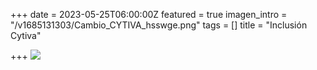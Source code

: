 +++
date = 2023-05-25T06:00:00Z
featured = true
imagen_intro = "/v1685131303/Cambio_CYTIVA_hsswge.png"
tags = []
title = "Inclusión Cytiva"

+++
![](https://res.cloudinary.com/drnun7bay/image/upload/v1685123457/Cambio_CYTIVA_hn2pe4.png)
